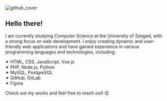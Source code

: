![github_cover](https://github.com/user-attachments/assets/c17b1473-7671-4395-9f6c-a59ff20cbcbc)

## Hello there!

I am currently studying Computer Science at the University of Szeged, with a strong focus on web development. I enjoy creating dynamic and user-friendly web applications and have gained experience in various programming languages and technologies, including:

✦ HTML, CSS, JavaScript, Vue.js  
✦ PHP, Node.js, Python  
✦ MySQL, PostgreSQL  
✦ GitHub, GitLab  
✦ Figma  

Check out my works and feel free to reach out! 😊 
